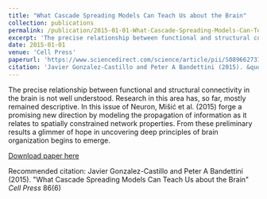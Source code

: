 ```yaml
---
title: "What Cascade Spreading Models Can Teach Us about the Brain"
collection: publications
permalink: /publication/2015-01-01-What-Cascade-Spreading-Models-Can-Teach-Us-about-the-Brain
excerpt: 'The precise relationship between functional and structural connectivity in the brain is not well understood. Research in this area has, so far, mostly remained descriptive. In this issue of Neuron, Mišić et al. (2015) forge a promising new direction by modeling the propagation of information as it relates to spatially constrained network properties. From these preliminary results a glimmer of hope in uncovering deep principles of brain organization begins to emerge.'
date: 2015-01-01
venue: 'Cell Press'
paperurl: 'https://www.sciencedirect.com/science/article/pii/S089662731500519X'
citation: 'Javier Gonzalez-Castillo and Peter A Bandettini (2015). &quot;What Cascade Spreading Models Can Teach Us about the Brain&quot; <i>Cell Press</i> 86(6)'
---
```

The precise relationship between functional and structural connectivity in the brain is not well understood. Research in this area has, so far, mostly remained descriptive. In this issue of Neuron, Mišić et al. (2015) forge a promising new direction by modeling the propagation of information as it relates to spatially constrained network properties. From these preliminary results a glimmer of hope in uncovering deep principles of brain organization begins to emerge.

[Download paper here](https://www.sciencedirect.com/science/article/pii/S089662731500519X)

Recommended citation: Javier Gonzalez-Castillo and Peter A Bandettini (2015). "What Cascade Spreading Models Can Teach Us about the Brain" <i>Cell Press</i> 86(6)